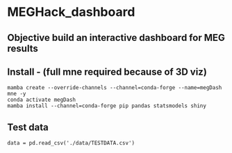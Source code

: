 # MEGHack_dashboard

## Objective build an interactive dashboard for MEG results

## Install - (full mne required because of 3D viz)
```
mamba create --override-channels --channel=conda-forge --name=megDash mne -y  
conda activate megDash
mamba install --channel=conda-forge pip pandas statsmodels shiny
```

## Test data
```
data = pd.read_csv('./data/TESTDATA.csv')
```
